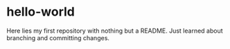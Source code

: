 # hello-world
Here lies my first repository with nothing but a README.
Just learned about branching and committing changes.
